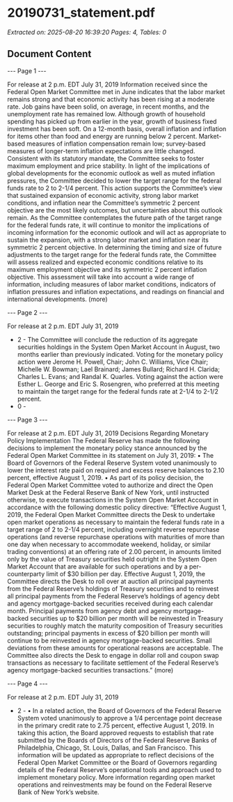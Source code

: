 # 20190731_statement.pdf

*Extracted on: 2025-08-20 16:39:20*
*Pages: 4, Tables: 0*

## Document Content

--- Page 1 ---

For release at 2 p.m. EDT July 31, 2019
Information received since the Federal Open Market Committee met in June indicates
that the labor market remains strong and that economic activity has been rising at a moderate
rate. Job gains have been solid, on average, in recent months, and the unemployment rate has
remained low. Although growth of household spending has picked up from earlier in the year,
growth of business fixed investment has been soft. On a 12-month basis, overall inflation and
inflation for items other than food and energy are running below 2 percent. Market-based
measures of inflation compensation remain low; survey-based measures of longer-term inflation
expectations are little changed.
Consistent with its statutory mandate, the Committee seeks to foster maximum
employment and price stability. In light of the implications of global developments for the
economic outlook as well as muted inflation pressures, the Committee decided to lower the
target range for the federal funds rate to 2 to 2-1/4 percent. This action supports the Committee’s
view that sustained expansion of economic activity, strong labor market conditions, and inflation
near the Committee’s symmetric 2 percent objective are the most likely outcomes, but
uncertainties about this outlook remain. As the Committee contemplates the future path of the
target range for the federal funds rate, it will continue to monitor the implications of incoming
information for the economic outlook and will act as appropriate to sustain the expansion, with a
strong labor market and inflation near its symmetric 2 percent objective.
In determining the timing and size of future adjustments to the target range for the federal
funds rate, the Committee will assess realized and expected economic conditions relative to its
maximum employment objective and its symmetric 2 percent inflation objective. This
assessment will take into account a wide range of information, including measures of labor
market conditions, indicators of inflation pressures and inflation expectations, and readings on
financial and international developments.
(more)

--- Page 2 ---

For release at 2 p.m. EDT July 31, 2019
- 2 -
The Committee will conclude the reduction of its aggregate securities holdings in the
System Open Market Account in August, two months earlier than previously indicated.
Voting for the monetary policy action were Jerome H. Powell, Chair; John C. Williams,
Vice Chair; Michelle W. Bowman; Lael Brainard; James Bullard; Richard H. Clarida; Charles L.
Evans; and Randal K. Quarles. Voting against the action were Esther L. George and Eric S.
Rosengren, who preferred at this meeting to maintain the target range for the federal funds rate at
2-1/4 to 2-1/2 percent.
- 0 -

--- Page 3 ---

For release at 2 p.m. EDT July 31, 2019
Decisions Regarding Monetary Policy Implementation
The Federal Reserve has made the following decisions to implement the monetary policy stance
announced by the Federal Open Market Committee in its statement on July 31, 2019:
• The Board of Governors of the Federal Reserve System voted unanimously to lower
the interest rate paid on required and excess reserve balances to 2.10 percent,
effective August 1, 2019.
• As part of its policy decision, the Federal Open Market Committee voted to authorize
and direct the Open Market Desk at the Federal Reserve Bank of New York, until
instructed otherwise, to execute transactions in the System Open Market Account in
accordance with the following domestic policy directive:
“Effective August 1, 2019, the Federal Open Market Committee directs the Desk
to undertake open market operations as necessary to maintain the federal funds
rate in a target range of 2 to 2-1/4 percent, including overnight reverse repurchase
operations (and reverse repurchase operations with maturities of more than one
day when necessary to accommodate weekend, holiday, or similar trading
conventions) at an offering rate of 2.00 percent, in amounts limited only by the
value of Treasury securities held outright in the System Open Market Account
that are available for such operations and by a per-counterparty limit of
$30 billion per day.
Effective August 1, 2019, the Committee directs the Desk to roll over at auction
all principal payments from the Federal Reserve’s holdings of Treasury securities
and to reinvest all principal payments from the Federal Reserve’s holdings of
agency debt and agency mortgage-backed securities received during each
calendar month. Principal payments from agency debt and agency mortgage-
backed securities up to $20 billion per month will be reinvested in Treasury
securities to roughly match the maturity composition of Treasury securities
outstanding; principal payments in excess of $20 billion per month will continue
to be reinvested in agency mortgage-backed securities. Small deviations from
these amounts for operational reasons are acceptable.
The Committee also directs the Desk to engage in dollar roll and coupon swap
transactions as necessary to facilitate settlement of the Federal Reserve’s agency
mortgage-backed securities transactions.”
(more)

--- Page 4 ---

For release at 2 p.m. EDT July 31, 2019
- 2 -
• In a related action, the Board of Governors of the Federal Reserve System voted
unanimously to approve a 1/4 percentage point decrease in the primary credit rate to
2.75 percent, effective August 1, 2019. In taking this action, the Board approved
requests to establish that rate submitted by the Boards of Directors of the Federal
Reserve Banks of Philadelphia, Chicago, St. Louis, Dallas, and San Francisco.
This information will be updated as appropriate to reflect decisions of the Federal Open Market
Committee or the Board of Governors regarding details of the Federal Reserve’s operational
tools and approach used to implement monetary policy.
More information regarding open market operations and reinvestments may be found on the
Federal Reserve Bank of New York’s website.